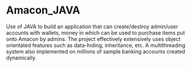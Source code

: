 # Amacon_JAVA
Use of JAVA to build an application that can create/destroy admin/user accounts with wallets, money in which can be used to purchase items put onto Amacon by admins. The project effectively extensively uses object orientated features such as data-hiding, inheritance, etc.
A multithreading system also implemented on millions of sample banking accounts created dynamically.
